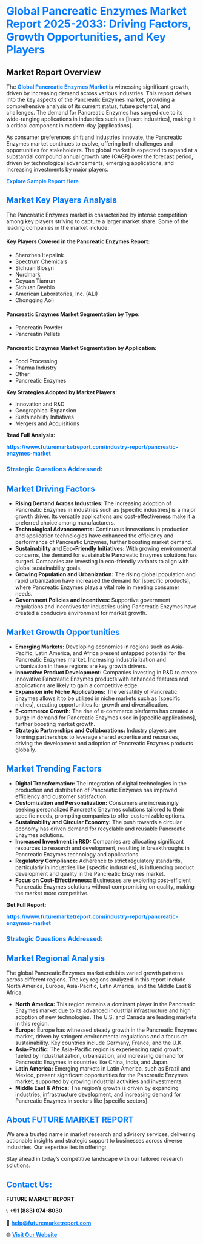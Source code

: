 <h1 style="color: #007BFF;">Global Pancreatic Enzymes Market Report 2025-2033: Driving Factors, Growth Opportunities, and Key Players</h1>

<section id="overview">
<h2>Market Report Overview</h2>
<p>The <a href="https://www.futuremarketreport.com/industry-report/pancreatic-enzymes-market" style="color: #007BFF; text-decoration: none;"><strong>Global Pancreatic Enzymes Market</strong></a> is witnessing significant growth, driven by increasing demand across various industries. This report delves into the key aspects of the Pancreatic Enzymes market, providing a comprehensive analysis of its current status, future potential, and challenges. The demand for Pancreatic Enzymes has surged due to its wide-ranging applications in industries such as [insert industries], making it a critical component in modern-day [applications].</p>
<p>As consumer preferences shift and industries innovate, the Pancreatic Enzymes market continues to evolve, offering both challenges and opportunities for stakeholders. The global market is expected to expand at a substantial compound annual growth rate (CAGR) over the forecast period, driven by technological advancements, emerging applications, and increasing investments by major players.</p>
</section>

<section id="overview">
<p><a href="https://www.futuremarketreport.com/request-sample/reportId=122366" style="color: #007BFF; text-decoration: none;"><strong>Explore Sample Report Here</strong></a></p>
</section>

<section id="key-players">
<h2 style="color: #007BFF;">Market Key Players Analysis</h2>
<p>The Pancreatic Enzymes market is characterized by intense competition among key players striving to capture a larger market share. Some of the leading companies in the market include:</p>
<h4>Key Players Covered in the Pancreatic Enzymes Report:</h4>
<ul><li>Shenzhen Hepalink</li><li>Spectrum Chemicals</li><li>Sichuan Biosyn</li><li>Nordmark</li><li>Geyuan Tianrun</li><li>Sichuan Deebio</li><li>American Laboratories, Inc. (ALI)</li><li>Chongqing Aoli</li></ul>
<h4>Pancreatic Enzymes Market Segmentation by Type:</h4>
<ul><li>Pancreatin Powder</li><li>Pancreatin Pellets</li></ul>

<h4>Pancreatic Enzymes Market Segmentation by Application:</h4>
<ul><li>Food Processing</li><li>Pharma Industry</li><li>Other</li><li>Pancreatic Enzymes</li></ul>
<p><strong>Key Strategies Adopted by Market Players:</strong></p>
<ul>
<li>Innovation and R&D</li>
<li>Geographical Expansion</li>
<li>Sustainability Initiatives</li>
<li>Mergers and Acquisitions</li>
</ul>
</section>

<section>
<p><strong>Read Full Analysis: </strong></p><a href="https://www.futuremarketreport.com/industry-report/pancreatic-enzymes-market" style="color: #007BFF; text-decoration: none;"><strong>https://www.futuremarketreport.com/industry-report/pancreatic-enzymes-market</strong></a>
<h3 style="color: #007BFF;">Strategic Questions Addressed:</h3>
</section>

<section id="driving-factors">
<h2 style="color: #007BFF;">Market Driving Factors</h2>
<ul>
<li><strong>Rising Demand Across Industries:</strong> The increasing adoption of Pancreatic Enzymes in industries such as [specific industries] is a major growth driver. Its versatile applications and cost-effectiveness make it a preferred choice among manufacturers.</li>
<li><strong>Technological Advancements:</strong> Continuous innovations in production and application technologies have enhanced the efficiency and performance of Pancreatic Enzymes, further boosting market demand.</li>
<li><strong>Sustainability and Eco-Friendly Initiatives:</strong> With growing environmental concerns, the demand for sustainable Pancreatic Enzymes solutions has surged. Companies are investing in eco-friendly variants to align with global sustainability goals.</li>
<li><strong>Growing Population and Urbanization:</strong> The rising global population and rapid urbanization have increased the demand for [specific products], where Pancreatic Enzymes plays a vital role in meeting consumer needs.</li>
<li><strong>Government Policies and Incentives:</strong> Supportive government regulations and incentives for industries using Pancreatic Enzymes have created a conducive environment for market growth.</li>
</ul>
</section>

<section id="growth-opportunities">
<h2 style="color: #007BFF;">Market Growth Opportunities</h2>
<ul>
<li><strong>Emerging Markets:</strong> Developing economies in regions such as Asia-Pacific, Latin America, and Africa present untapped potential for the Pancreatic Enzymes market. Increasing industrialization and urbanization in these regions are key growth drivers.</li>
<li><strong>Innovative Product Development:</strong> Companies investing in R&D to create innovative Pancreatic Enzymes products with enhanced features and applications are likely to gain a competitive edge.</li>
<li><strong>Expansion into Niche Applications:</strong> The versatility of Pancreatic Enzymes allows it to be utilized in niche markets such as [specific niches], creating opportunities for growth and diversification.</li>
<li><strong>E-commerce Growth:</strong> The rise of e-commerce platforms has created a surge in demand for Pancreatic Enzymes used in [specific applications], further boosting market growth.</li>
<li><strong>Strategic Partnerships and Collaborations:</strong> Industry players are forming partnerships to leverage shared expertise and resources, driving the development and adoption of Pancreatic Enzymes products globally.</li>
</ul>
</section>

<section id="trending-factors">
<h2 style="color: #007BFF;">Market Trending Factors</h2>
<ul>
<li><strong>Digital Transformation:</strong> The integration of digital technologies in the production and distribution of Pancreatic Enzymes has improved efficiency and customer satisfaction.</li>
<li><strong>Customization and Personalization:</strong> Consumers are increasingly seeking personalized Pancreatic Enzymes solutions tailored to their specific needs, prompting companies to offer customizable options.</li>
<li><strong>Sustainability and Circular Economy:</strong> The push towards a circular economy has driven demand for recyclable and reusable Pancreatic Enzymes solutions.</li>
<li><strong>Increased Investment in R&D:</strong> Companies are allocating significant resources to research and development, resulting in breakthroughs in Pancreatic Enzymes technology and applications.</li>
<li><strong>Regulatory Compliance:</strong> Adherence to strict regulatory standards, particularly in industries like [specific industries], is influencing product development and quality in the Pancreatic Enzymes market.</li>
<li><strong>Focus on Cost-Effectiveness:</strong> Businesses are exploring cost-efficient Pancreatic Enzymes solutions without compromising on quality, making the market more competitive.</li>
</ul>
</section>

<section>
<p><strong>Get Full Report: </strong></p><a href="https://www.futuremarketreport.com/industry-report/pancreatic-enzymes-market" style="color: #007BFF; text-decoration: none;"><strong>https://www.futuremarketreport.com/industry-report/pancreatic-enzymes-market</strong></a>
<h3 style="color: #007BFF;">Strategic Questions Addressed:</h3>
</section>


<section id="regional-analysis">
<h2 style="color: #007BFF;">Market Regional Analysis</h2>
<p>The global Pancreatic Enzymes market exhibits varied growth patterns across different regions. The key regions analyzed in this report include North America, Europe, Asia-Pacific, Latin America, and the Middle East & Africa:</p>
<ul>
<li><strong>North America:</strong> This region remains a dominant player in the Pancreatic Enzymes market due to its advanced industrial infrastructure and high adoption of new technologies. The U.S. and Canada are leading markets in this region.</li>
<li><strong>Europe:</strong> Europe has witnessed steady growth in the Pancreatic Enzymes market, driven by stringent environmental regulations and a focus on sustainability. Key countries include Germany, France, and the U.K.</li>
<li><strong>Asia-Pacific:</strong> The Asia-Pacific region is experiencing rapid growth, fueled by industrialization, urbanization, and increasing demand for Pancreatic Enzymes in countries like China, India, and Japan.</li>
<li><strong>Latin America:</strong> Emerging markets in Latin America, such as Brazil and Mexico, present significant opportunities for the Pancreatic Enzymes market, supported by growing industrial activities and investments.</li>
<li><strong>Middle East & Africa:</strong> The region’s growth is driven by expanding industries, infrastructure development, and increasing demand for Pancreatic Enzymes in sectors like [specific sectors].</li>
</ul>
</section>

<footer>
<h2 style="color: #007BFF;">About FUTURE MARKET REPORT</h2>
<p>We are a trusted name in market research and advisory services, delivering actionable insights and strategic support to businesses across diverse industries. Our expertise lies in offering:</p>

<p>Stay ahead in today’s competitive landscape with our tailored research solutions.</p>

<h2 style="color: #007BFF;">Contact Us:</h2>
<p><strong>FUTURE MARKET REPORT</strong></p>
<p>📞 <strong>+91 (883) 074-8030</strong></p>
<p>📧 <strong><a href="mailto:help@futuremarketreport.com" style="color: #007BFF;">help@futuremarketreport.com</a></strong></p>
<p>🌐 <strong><a href="https://www.futuremarketreport.com/" style="color: #007BFF;">Visit Our Website</a></strong></p>
</footer>
